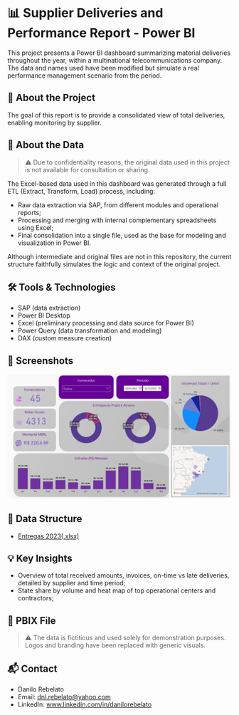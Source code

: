 # 📊 Supplier Deliveries and Performance Report - Power BI

This project presents a Power BI dashboard summarizing material deliveries throughout the year, within a multinational telecommunications company.  
The data and names used have been modified but simulate a real performance management scenario from the period.

## 🧩 About the Project

The goal of this report is to provide a consolidated view of total deliveries, enabling monitoring by supplier.

## 🧩 About the Data

> ⚠️ Due to confidentiality reasons, the original data used in this project is not available for consultation or sharing.

The Excel-based data used in this dashboard was generated through a full ETL (Extract, Transform, Load) process, including:

- Raw data extraction via SAP, from different modules and operational reports;  
- Processing and merging with internal complementary spreadsheets using Excel;  
- Final consolidation into a single file, used as the base for modeling and visualization in Power BI.

Although intermediate and original files are not in this repository, the current structure faithfully simulates the logic and context of the original project.

## 🛠️ Tools & Technologies

- SAP (data extraction)  
- Power BI Desktop  
- Excel (preliminary processing and data source for Power BI)  
- Power Query (data transformation and modeling)  
- DAX (custom measure creation)

## 📸 Screenshots

![Main Dashboard](https://github.com/DanRebelato/PowerBI-Entregas/blob/main/Documentacao/Entregas_2023.png)

## 📁 Data Structure

- [Entregas 2023(.xlsx)](https://github.com/DanRebelato/PowerBI-Entregas/raw/refs/heads/main/Documentacao/Base%20Entregas.xlsx)

## 💡 Key Insights

- Overview of total received amounts, invoices, on-time vs late deliveries, detailed by supplier and time period;  
- State share by volume and heat map of top operational centers and contractors;

## 📂 PBIX File

> ⚠️ The data is fictitious and used solely for demonstration purposes. Logos and branding have been replaced with generic visuals.

## 📬 Contact

- Danilo Rebelato 
- Email: dnl.rebelato@yahoo.com
- LinkedIn: www.linkedin.com/in/danilorebelato

